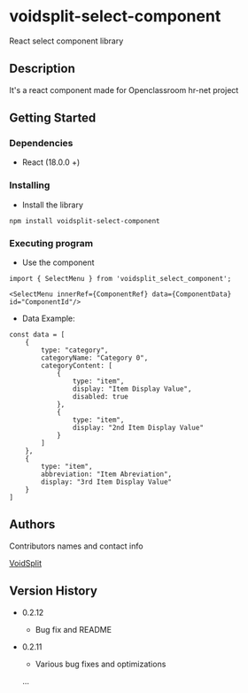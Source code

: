 # voidsplit-select-component

React select component library

## Description

It's a react component made for Openclassroom hr-net project

## Getting Started

### Dependencies

* React (18.0.0 +)

### Installing

* Install the library
```
npm install voidsplit-select-component
```

### Executing program

* Use the component
```
import { SelectMenu } from 'voidsplit_select_component';

<SelectMenu innerRef={ComponentRef} data={ComponentData} id="ComponentId"/>
```
* Data Example:
```
const data = [
    {
        type: "category",
        categoryName: "Category 0",
        categoryContent: [
            {
                type: "item",
                display: "Item Display Value",
                disabled: true
            },
            {
                type: "item",
                display: "2nd Item Display Value"
            }
        ]
    },
    {
        type: "item",
        abbreviation: "Item Abreviation",
        display: "3rd Item Display Value"
    }
]
```

## Authors

Contributors names and contact info

[VoidSplit](https://github.com/VoidSplit)

## Version History

* 0.2.12
    * Bug fix and README
* 0.2.11
    * Various bug fixes and optimizations
    
    ...